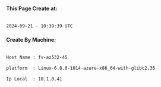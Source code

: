 
   
#### This Page Create at:

```bash

2024-09-21 - 10:39:39 UTC

```

#### Create By Machine:

```bash

Host Name : fv-az532-45

platform  : Linux-6.8.0-1014-azure-x86_64-with-glibc2.35

Ip Local  : 10.1.0.41

```

